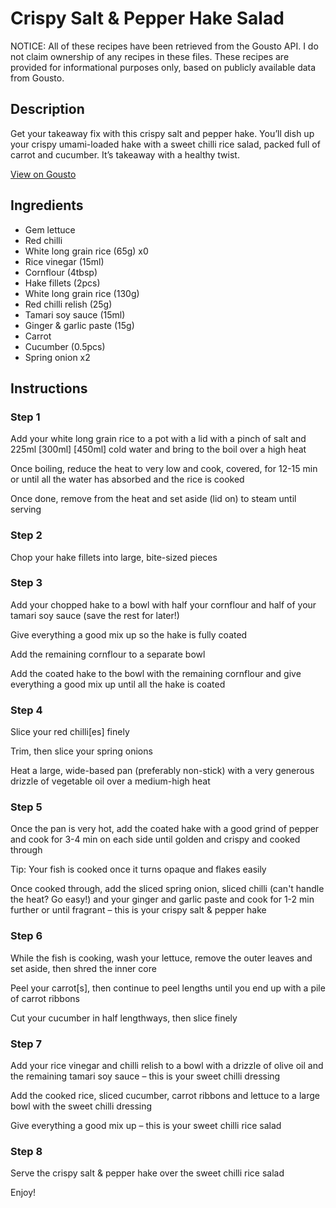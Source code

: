# Crispy Salt & Pepper Hake Salad

NOTICE: All of these recipes have been retrieved from the Gousto API. I do not claim ownership of any recipes in these files. These recipes are provided for informational purposes only, based on publicly available data from Gousto.

## Description

Get your takeaway fix with this crispy salt and pepper hake. You’ll dish up your crispy umami-loaded hake with a sweet chilli rice salad, packed full of carrot and cucumber. It’s takeaway with a healthy twist.

[View on Gousto](https://www.gousto.co.uk/recipes/cookbook/crispy-salt-pepper-hake-salad)

## Ingredients

- Gem lettuce
- Red chilli
- White long grain rice (65g) x0
- Rice vinegar (15ml)
- Cornflour (4tbsp)
- Hake fillets (2pcs)
- White long grain rice (130g)
- Red chilli relish (25g)
- Tamari soy sauce (15ml)
- Ginger & garlic paste (15g)
- Carrot
- Cucumber (0.5pcs)
- Spring onion x2

## Instructions


### Step 1

Add your white long grain rice to a pot with a lid with a pinch of salt and 225ml <span class="text-purple">[300ml] </span><span class="text-danger">[450ml]</span> cold water and bring to the boil over a high heat

Once boiling, reduce the heat to very low and cook, covered, for 12-15 min or until all the water has absorbed and the rice is cooked

Once done, remove from the heat and set aside (lid on) to steam until serving


### Step 2

Chop your hake fillets into large, bite-sized pieces


### Step 3

Add your chopped hake to a bowl with half your cornflour and half of your tamari soy sauce (save the rest for later!)

Give everything a good mix up so the hake is fully coated

Add the remaining cornflour to a separate bowl

Add the coated hake to the bowl with the remaining cornflour and give everything a good mix up until all the hake is coated


### Step 4

Slice your red chilli[es] finely

Trim, then slice your spring onions

Heat a large, wide-based pan (preferably non-stick) with a very generous drizzle of vegetable oil  over a medium-high heat


### Step 5

Once the pan is very hot, add the coated hake with a good grind of pepper and cook for 3-4 min on each side until golden and crispy and cooked through

Tip: Your fish is cooked once it turns opaque and flakes easily

Once cooked through, add the sliced spring onion, sliced chilli (can't handle the heat? Go easy!) and your ginger and garlic paste and cook for 1-2 min further or until fragrant – this is your crispy salt & pepper hake


### Step 6

While the fish is cooking, wash your lettuce, remove the outer leaves and set aside, then shred the inner core

Peel your carrot[s], then continue to peel lengths until you end up with a pile of carrot ribbons

Cut your cucumber in half lengthways, then slice finely


### Step 7

Add your rice vinegar and chilli relish to a bowl with a drizzle of olive oil and the remaining tamari soy sauce – this is your sweet chilli dressing

Add the cooked rice, sliced cucumber, carrot ribbons and lettuce to a large bowl with the sweet chilli dressing

Give everything a good mix up – this is your sweet chilli rice salad

### Step 8

Serve the crispy salt & pepper hake over the sweet chilli rice salad

Enjoy!

